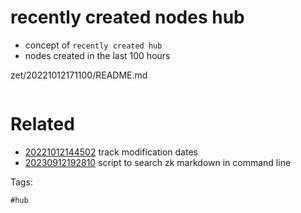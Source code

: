 # recently created nodes hub

- concept of `recently created hub`
- nodes created in the last 100 hours

zet/20221012171100/README.md

```
```

# Related

- [20221012144502](/zet/20221012144502/README.md) track modification dates
- [20230912192810](/zet/20230912192810/README.md) script to search zk markdown in command line

Tags:

    #hub
